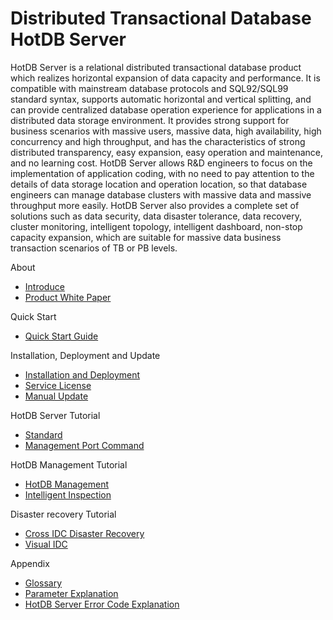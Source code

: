 # Distributed Transactional Database HotDB Server

HotDB Server is a relational distributed transactional database product which realizes horizontal expansion of data capacity and performance. It is compatible with mainstream database protocols and SQL92/SQL99 standard syntax, supports automatic horizontal and vertical splitting, and can provide centralized database operation experience for applications in a distributed data storage environment. It provides strong support for business scenarios with massive users, massive data, high availability, high concurrency and high throughput, and has the characteristics of strong distributed transparency, easy expansion, easy operation and maintenance, and no learning cost. HotDB Server allows R&D engineers to focus on the implementation of application coding, with no need to pay attention to the details of data storage location and operation location, so that database engineers can manage  database clusters with massive data and massive throughput more easily. HotDB Server also provides a complete set of solutions such as data security, data disaster tolerance, data recovery, cluster monitoring, intelligent topology, intelligent dashboard, non-stop capacity expansion, which are suitable for massive data business transaction scenarios of TB or PB levels.

<!--README TOC-->

<div class="container-fluid readme-toc">
<div class="row readme-toc-row">
<div class="col-sm-4 col-md-4 col-lg-4 readme-toc-col">
<div class="readme-toc-col-title">About</div>

* [Introduce](introduce.md)
* [Product White Paper](white-paper.md)
<!--* [What's New](whats-new.md)-->

</div>
<div class="col-sm-4 col-md-4 col-lg-4 readme-toc-col">
<div class="readme-toc-col-title">Quick Start</div>

* [Quick Start Guide](quick-start-guide.md)
<!--* [Basic Operations](basic-operations.md)-->

</div>
<div class="col-sm-4 col-md-4 col-lg-4 readme-toc-col">
<div class="readme-toc-col-title">Installation, Deployment and Update</div>

* [Installation and Deployment](installation-and-deployment.md)
* [Service License](service-license.md)
* [Manual Update](manual-update.md)

</div>
<div class="col-sm-4 col-md-4 col-lg-4 readme-toc-col">
<div class="readme-toc-col-title">HotDB Server Tutorial</div>

* [Standard](standard.md)
* [Management Port Command](management-port-command.md)

</div>
<div class="col-sm-4 col-md-4 col-lg-4 readme-toc-col">
<div class="readme-toc-col-title">HotDB Management Tutorial</div>

* [HotDB Management](hotdb-management.md)
* [Intelligent Inspection](intelligent-inspection.md)

</div>
<div class="col-sm-4 col-md-4 col-lg-4 readme-toc-col">
<div class="readme-toc-col-title">Disaster recovery Tutorial</div>

* [Cross IDC Disaster Recovery](cross-idc-disaster-recovery.md)
* [Visual IDC](visual-idc.md)

</div>
<div class="col-sm-4 col-md-4 col-lg-4readme-toc-col">
<div class="readme-toc-col-title">Appendix</div>

* [Glossary](glossary.md)
* [Parameter Explanation](parameters.md)
* [HotDB Server Error Code Explanation](error-codes.md)

</div>
</div>
</div>
